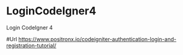 # LoginCodeIgner4
Login CodeIgner 4

#Url
https://www.positronx.io/codeigniter-authentication-login-and-registration-tutorial/
